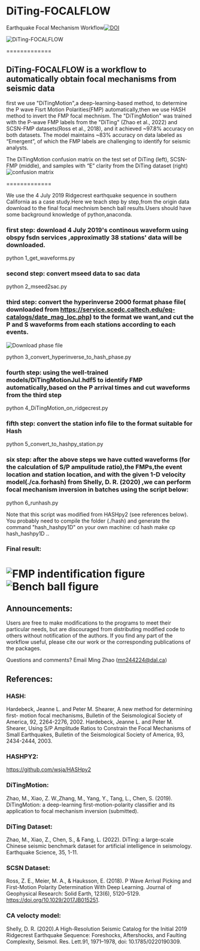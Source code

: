 # DiTing-FOCALFLOW
Earthquake Focal Mechanism Workflow[![DOI](https://zenodo.org/badge/DOI/10.5281/zenodo.4243987.svg)](https://doi.org/10.5281/zenodo.4243987)

![DiTing-FOCALFLOW](./Fig_5-diting_focal_flow.png)

============= 

## DiTing-FOCALFLOW is a workflow to automatically obtain focal mechanisms from seismic data  
first we use "DiTingMotion",a deep-learning-based method, to determine the P wave Fisrt Motion Polarities(FMP) automatically,then we use HASH method to invert the FMP focal mechnism. The "DiTingMotion" was trained with the P-wave FMP labels from the "DiTing"  (Zhao et al., 2022) and SCSN-FMP datasets(Ross et al., 2018), and it achieved ~97.8% accuracy on both datasets. The model maintains ~83% accuracy on data labeled as “Emergent”, of which the FMP labels are challenging to identify for seismic analysts.

The DiTingMotion confusion matrix on the test set of DiTing (left), SCSN-FMP (middle), and samples with “E” clarity from the DiTing dataset (right)
![confusion matrix](./Fig.4-DiTingMotion_Confusion_Matrix_on_test_sets.jpg)

============= 

We use the 4 July 2019 Ridgecrest earthquake sequence in southern California as a case study.Here we teach step by step,from the origin data download to the final focal mechnism bench ball results.Users should have some background knowledge of python,anaconda.

### first step: download 4 July 2019's continous waveform using obspy fsdn services ,approximatly 38 stations' data will be downloaded.
python  1_get_waveforms.py

### second step: convert mseed data to sac data
python 2_mseed2sac.py

### third step: convert the hyperinverse 2000 format phase file( downloaded from https://service.scedc.caltech.edu/eq-catalogs/date_mag_loc.php) to the format we want,and cut the P and S waveforms from each stations according to each events.
![Download phase file](./20221128232216.png)

python 3_convert_hyperinverse_to_hash_phase.py 

### fourth step: using the well-trained models/DiTingMotionJul.hdf5 to identify FMP automatically,based on the P arrival times and cut waveforms from the third step
python 4_DiTingMotion_on_ridgecrest.py

### fifth step: convert the station info file to the format suitable for Hash
python 5_convert_to_hashpy_station.py

### six step: after the above steps we have cutted waveforms (for the calculation of S/P ampulitude ratio),the FMPs,the event location and station location, and with the given 1-D velocity model(./ca.forhash) from Shelly, D. R. (2020) ,we can perform focal mechanism inversion in batches using the script below:
python 6_runhash.py

Note that this script was modified from HASHpy2 (see references below). You probably need to compile the folder (./hash) and generate the command "hash_hashpy1D" on your own machine:
cd hash
make
cp hash_hashpy1D ..


### Final result:
![FMP indentification figure](./20190704180616.motion.human.png)
![Bench ball figure](./20190704180616.human.focal.png)
============= 

## Announcements:

Users are free to make modifications to the programs to meet their particular needs, but are discouraged from distributing modified code to others without notification of the authors. If you find any part of the workflow useful, please cite our work or the corresponding publications of the packages.

Questions and comments? Email Ming Zhao (mn244224@dal.ca)                                                                      

## References:

### HASH:  
Hardebeck, Jeanne L. and Peter M. Shearer, A new method for determining first- motion focal mechanisms, Bulletin of the Seismological Society of America, 92, 2264-2276, 2002.
Hardebeck, Jeanne L. and Peter M. Shearer, Using S/P Amplitude Ratios to Constrain the Focal Mechanisms of Small Earthquakes, Bulletin of the Seismological Society of America, 93, 2434-2444, 2003.

### HASHPY2:
https://github.com/wsja/HASHpy2

### DiTingMotion:  
Zhao, M., Xiao, Z. W.,Zhang, M., Yang, Y., Tang, L., Chen, S. (2019). DiTingMotion: a deep-learning first-motion-polarity classifier and its application to focal mechanism inversion (submitted).  

### DiTing Dataset:
Zhao, M., Xiao, Z., Chen, S., & Fang, L. (2022). DiTing: a large-scale Chinese seismic benchmark dataset for artificial intelligence in seismology. Earthquake Science, 35, 1-11.

### SCSN Dataset:
Ross, Z. E., Meier, M. A., & Hauksson, E. (2018). P Wave Arrival Picking and First-Motion Polarity Determination With Deep Learning. Journal of Geophysical Research: Solid Earth, 123(6), 5120–5129. https://doi.org/10.1029/2017JB015251.

### CA velocty model:
Shelly, D. R. (2020).A High-Resolution Seismic Catalog for the Initial 2019 Ridgecrest Earthquake Sequence: Foreshocks, Aftershocks, and Faulting Complexity, Seismol. Res. Lett.91, 1971–1978, doi: 10.1785/0220190309.
